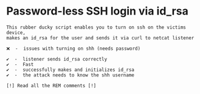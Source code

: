 # Password-less SSH login via id_rsa

    This rubber ducky script enables you to turn on ssh on the victims device,
    makes an id_rsa for the user and sends it via curl to netcat listener

    ❌  -  issues with turning on shh (needs password)

    ✔️  -  listener sends id_rsa correctly
    ✔️  -  Fast
    ✔️  -  successfully makes and initializes id_rsa
    ✔️  -  the attack needs to know the shh username

    [!] Read all the REM comments [!]
